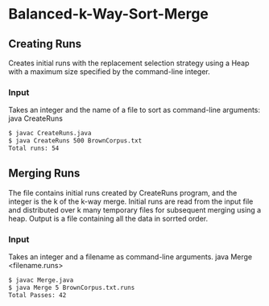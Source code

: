 # Balanced-k-Way-Sort-Merge

## Creating Runs
Creates initial runs with the replacement selection strategy using a Heap with a maximum size specified by the command-line integer.

### Input
Takes an integer and the name of a file to sort as command-line arguments:
java CreateRuns <max heap int> <filename>
```bash
$ javac CreateRuns.java
$ java CreateRuns 500 BrownCorpus.txt
Total runs: 54
```

## Merging Runs
The file contains initial runs created by CreateRuns program, and the integer is the k of the k-way merge.
Initial runs are read from the input file and distributed over k many temporary files for subsequent merging using a heap. Output is a file containing all the data in sorrted order.

### Input
Takes an integer and a filename as command-line arguments.
java Merge <integer> <filename.runs>
```bash
$ javac Merge.java
$ java Merge 5 BrownCorpus.txt.runs
Total Passes: 42 
```

